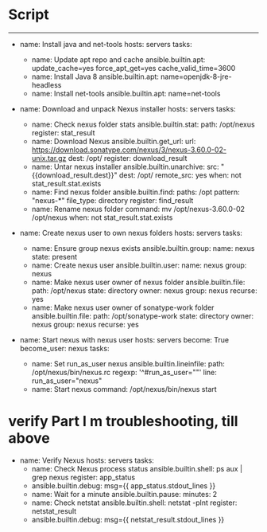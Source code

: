 # Script

---
- name: Install java and net-tools
  hosts: servers
  tasks:
    - name: Update apt repo and cache
      ansible.builtin.apt: update_cache=yes force_apt_get=yes cache_valid_time=3600
    - name: Install Java 8
      ansible.builtin.apt: name=openjdk-8-jre-headless
    - name: Install net-tools
      ansible.builtin.apt: name=net-tools

- name: Download and unpack Nexus installer
  hosts: servers
  tasks:
    - name: Check nexus folder stats
      ansible.builtin.stat:
        path: /opt/nexus
      register: stat_result
    - name: Download Nexus
      ansible.builtin.get_url:
        url: https://download.sonatype.com/nexus/3/nexus-3.60.0-02-unix.tar.gz
        dest: /opt/
      register: download_result
    - name: Untar nexus installer
      ansible.builtin.unarchive:
        src: "{{download_result.dest}}"
        dest: /opt/
        remote_src: yes
      when: not stat_result.stat.exists
    - name: Find nexus folder
      ansible.builtin.find:
        paths: /opt
        pattern: "nexus-*"
        file_type: directory
      register: find_result
    - name: Rename nexus folder
      command: mv /opt/nexus-3.60.0-02 /opt/nexus
      when: not stat_result.stat.exists


- name: Create nexus user to own nexus folders
  hosts: servers
  tasks:
    - name: Ensure group nexus exists
      ansible.builtin.group:
        name: nexus
        state: present
    - name: Create nexus user
      ansible.builtin.user:
        name: nexus
        group: nexus
    - name: Make nexus user owner of nexus folder
      ansible.builtin.file:
        path: /opt/nexus
        state: directory
        owner: nexus
        group: nexus
        recurse: yes
    - name: Make nexus user owner of sonatype-work folder
      ansible.builtin.file:
        path: /opt/sonatype-work
        state: directory
        owner: nexus
        group: nexus
        recurse: yes

- name: Start nexus with nexus user
  hosts: servers
  become: True
  become_user: nexus
  tasks:
    - name: Set run_as_user nexus
      ansible.builtin.lineinfile:
        path: /opt/nexus/bin/nexus.rc
        regexp: '^#run_as_user=""'
        line: run_as_user="nexus"
    - name: Start nexus
      command: /opt/nexus/bin/nexus start


# verify Part I m troubleshooting, till above

- name: Verify Nexus
  hosts: servers
  tasks:
    - name: Check Nexus process status
      ansible.builtin.shell: ps aux | grep nexus
      register: app_status
    - ansible.builtin.debug: msg={{ app_status.stdout_lines }}
    - name: Wait for a minute
      ansible.builtin.pause:
        minutes: 2
    - name: Check netstat
      ansible.builtin.shell: netstat -plnt
      register: netstat_result
    - ansible.builtin.debug: msg={{ netstat_result.stdout_lines }}
